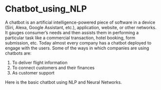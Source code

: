 # Chatbot_using_NLP

A chatbot is an artificial intelligence-powered piece of software in a device (Siri, Alexa, Google Assistant, etc.), application, website, or other networks.
It gauges consumer’s needs and then assists them in performing a particular task like a commercial transaction, hotel booking, form submission, etc. Today almost every company has a chatbot deployed to engage with the users. Some of the ways in which companies are using chatbots are:
1) To deliver flight information
2) To connect customers and their finances
3) As customer support

Here is the basic chatbot using NLP and Neural Networks.
